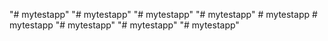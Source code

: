 "# mytestapp" 
"# mytestapp" 
"# mytestapp" 
"# mytestapp" 
#   m y t e s t a p p  
 #   m y t e s t a p p  
 "# mytestapp" 
"# mytestapp" 
"# mytestapp" 
